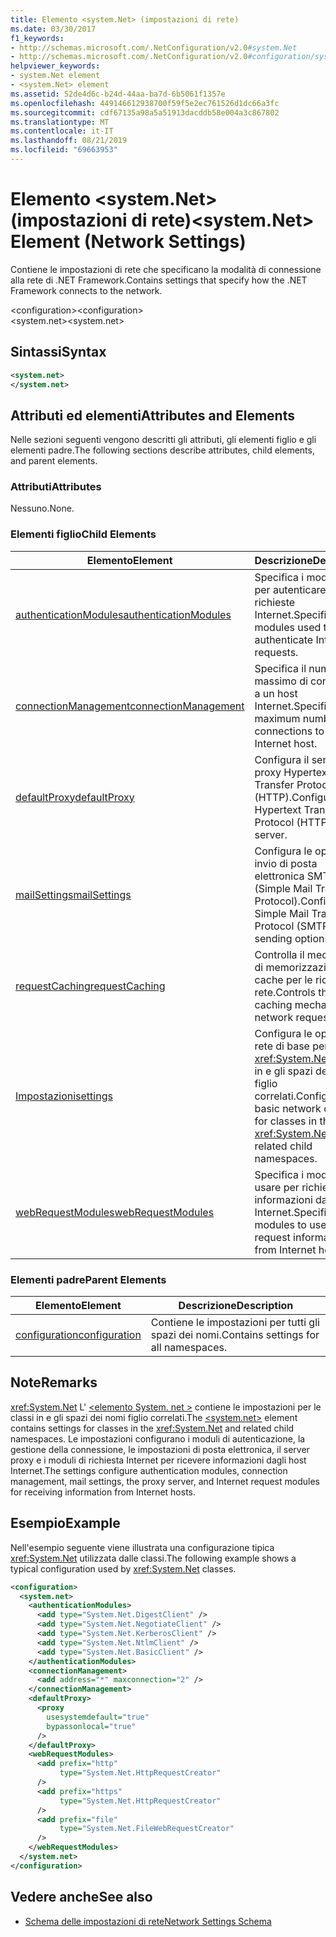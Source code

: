```yaml
---
title: Elemento <system.Net> (impostazioni di rete)
ms.date: 03/30/2017
f1_keywords:
- http://schemas.microsoft.com/.NetConfiguration/v2.0#system.Net
- http://schemas.microsoft.com/.NetConfiguration/v2.0#configuration/system.Net
helpviewer_keywords:
- system.Net element
- <system.Net> element
ms.assetid: 52de4d6c-b24d-44aa-ba7d-6b5061f1357e
ms.openlocfilehash: 449146612938700f59f5e2ec761526d1dc66a3fc
ms.sourcegitcommit: cdf67135a98a5a51913dacddb58e004a3c867802
ms.translationtype: MT
ms.contentlocale: it-IT
ms.lasthandoff: 08/21/2019
ms.locfileid: "69663953"
---
```

# <a name="systemnet-element-network-settings"></a><span data-ttu-id="d9cbc-102">Elemento \<system.Net> (impostazioni di rete)</span><span class="sxs-lookup"><span data-stu-id="d9cbc-102">\<system.Net> Element (Network Settings)</span></span>
<span data-ttu-id="d9cbc-103">Contiene le impostazioni di rete che specificano la modalità di connessione alla rete di .NET Framework.</span><span class="sxs-lookup"><span data-stu-id="d9cbc-103">Contains settings that specify how the .NET Framework connects to the network.</span></span>  
  
 <span data-ttu-id="d9cbc-104">\<configuration></span><span class="sxs-lookup"><span data-stu-id="d9cbc-104">\<configuration></span></span>  
<span data-ttu-id="d9cbc-105">\<system.net></span><span class="sxs-lookup"><span data-stu-id="d9cbc-105">\<system.net></span></span>  
  
## <a name="syntax"></a><span data-ttu-id="d9cbc-106">Sintassi</span><span class="sxs-lookup"><span data-stu-id="d9cbc-106">Syntax</span></span>  
  
```xml  
<system.net>   
</system.net>  
```  
  
## <a name="attributes-and-elements"></a><span data-ttu-id="d9cbc-107">Attributi ed elementi</span><span class="sxs-lookup"><span data-stu-id="d9cbc-107">Attributes and Elements</span></span>  
 <span data-ttu-id="d9cbc-108">Nelle sezioni seguenti vengono descritti gli attributi, gli elementi figlio e gli elementi padre.</span><span class="sxs-lookup"><span data-stu-id="d9cbc-108">The following sections describe attributes, child elements, and parent elements.</span></span>  
  
### <a name="attributes"></a><span data-ttu-id="d9cbc-109">Attributi</span><span class="sxs-lookup"><span data-stu-id="d9cbc-109">Attributes</span></span>  
 <span data-ttu-id="d9cbc-110">Nessuno.</span><span class="sxs-lookup"><span data-stu-id="d9cbc-110">None.</span></span>  
  
### <a name="child-elements"></a><span data-ttu-id="d9cbc-111">Elementi figlio</span><span class="sxs-lookup"><span data-stu-id="d9cbc-111">Child Elements</span></span>  
  
|<span data-ttu-id="d9cbc-112">**Elemento**</span><span class="sxs-lookup"><span data-stu-id="d9cbc-112">**Element**</span></span>|<span data-ttu-id="d9cbc-113">**Descrizione**</span><span class="sxs-lookup"><span data-stu-id="d9cbc-113">**Description**</span></span>|  
|-----------------|---------------------|  
|[<span data-ttu-id="d9cbc-114">authenticationModules</span><span class="sxs-lookup"><span data-stu-id="d9cbc-114">authenticationModules</span></span>](authenticationmodules-element-network-settings.md)|<span data-ttu-id="d9cbc-115">Specifica i moduli usati per autenticare le richieste Internet.</span><span class="sxs-lookup"><span data-stu-id="d9cbc-115">Specifies modules used to authenticate Internet requests.</span></span>|  
|[<span data-ttu-id="d9cbc-116">connectionManagement</span><span class="sxs-lookup"><span data-stu-id="d9cbc-116">connectionManagement</span></span>](connectionmanagement-element-network-settings.md)|<span data-ttu-id="d9cbc-117">Specifica il numero massimo di connessioni a un host Internet.</span><span class="sxs-lookup"><span data-stu-id="d9cbc-117">Specifies the maximum number of connections to an Internet host.</span></span>|  
|[<span data-ttu-id="d9cbc-118">defaultProxy</span><span class="sxs-lookup"><span data-stu-id="d9cbc-118">defaultProxy</span></span>](defaultproxy-element-network-settings.md)|<span data-ttu-id="d9cbc-119">Configura il server proxy Hypertext Transfer Protocol (HTTP).</span><span class="sxs-lookup"><span data-stu-id="d9cbc-119">Configures the Hypertext Transfer Protocol (HTTP) proxy server.</span></span>|  
|[<span data-ttu-id="d9cbc-120">mailSettings</span><span class="sxs-lookup"><span data-stu-id="d9cbc-120">mailSettings</span></span>](mailsettings-element-network-settings.md)|<span data-ttu-id="d9cbc-121">Configura le opzioni di invio di posta elettronica SMTP (Simple Mail Transport Protocol).</span><span class="sxs-lookup"><span data-stu-id="d9cbc-121">Configures Simple Mail Transport Protocol (SMTP) mail sending options.</span></span>|  
|[<span data-ttu-id="d9cbc-122">requestCaching</span><span class="sxs-lookup"><span data-stu-id="d9cbc-122">requestCaching</span></span>](requestcaching-element-network-settings.md)|<span data-ttu-id="d9cbc-123">Controlla il meccanismo di memorizzazione nella cache per le richieste di rete.</span><span class="sxs-lookup"><span data-stu-id="d9cbc-123">Controls the caching mechanism for network requests.</span></span>|  
|[<span data-ttu-id="d9cbc-124">Impostazioni</span><span class="sxs-lookup"><span data-stu-id="d9cbc-124">settings</span></span>](settings-element-network-settings.md)|<span data-ttu-id="d9cbc-125">Configura le opzioni di rete di base per le <xref:System.Net> classi in e gli spazi dei nomi figlio correlati.</span><span class="sxs-lookup"><span data-stu-id="d9cbc-125">Configures basic network options for classes in the <xref:System.Net> and related child namespaces.</span></span>|  
|[<span data-ttu-id="d9cbc-126">webRequestModules</span><span class="sxs-lookup"><span data-stu-id="d9cbc-126">webRequestModules</span></span>](webrequestmodules-element-network-settings.md)|<span data-ttu-id="d9cbc-127">Specifica i moduli da usare per richiedere informazioni da host Internet.</span><span class="sxs-lookup"><span data-stu-id="d9cbc-127">Specifies modules to use to request information from Internet hosts.</span></span>|  
  
### <a name="parent-elements"></a><span data-ttu-id="d9cbc-128">Elementi padre</span><span class="sxs-lookup"><span data-stu-id="d9cbc-128">Parent Elements</span></span>  
  
|<span data-ttu-id="d9cbc-129">**Elemento**</span><span class="sxs-lookup"><span data-stu-id="d9cbc-129">**Element**</span></span>|<span data-ttu-id="d9cbc-130">**Descrizione**</span><span class="sxs-lookup"><span data-stu-id="d9cbc-130">**Description**</span></span>|  
|-----------------|---------------------|  
|[<span data-ttu-id="d9cbc-131">configuration</span><span class="sxs-lookup"><span data-stu-id="d9cbc-131">configuration</span></span>](../configuration-element.md)|<span data-ttu-id="d9cbc-132">Contiene le impostazioni per tutti gli spazi dei nomi.</span><span class="sxs-lookup"><span data-stu-id="d9cbc-132">Contains settings for all namespaces.</span></span>|  
  
## <a name="remarks"></a><span data-ttu-id="d9cbc-133">Note</span><span class="sxs-lookup"><span data-stu-id="d9cbc-133">Remarks</span></span>  
 <span data-ttu-id="d9cbc-134"><xref:System.Net> L' [ \<elemento System. net >](system-net-element-network-settings.md) contiene le impostazioni per le classi in e gli spazi dei nomi figlio correlati.</span><span class="sxs-lookup"><span data-stu-id="d9cbc-134">The [\<system.net>](system-net-element-network-settings.md) element contains settings for classes in the <xref:System.Net> and related child namespaces.</span></span> <span data-ttu-id="d9cbc-135">Le impostazioni configurano i moduli di autenticazione, la gestione della connessione, le impostazioni di posta elettronica, il server proxy e i moduli di richiesta Internet per ricevere informazioni dagli host Internet.</span><span class="sxs-lookup"><span data-stu-id="d9cbc-135">The settings configure authentication modules, connection management, mail settings, the proxy server, and Internet request modules for receiving information from Internet hosts.</span></span>  
  
## <a name="example"></a><span data-ttu-id="d9cbc-136">Esempio</span><span class="sxs-lookup"><span data-stu-id="d9cbc-136">Example</span></span>  
 <span data-ttu-id="d9cbc-137">Nell'esempio seguente viene illustrata una configurazione tipica <xref:System.Net> utilizzata dalle classi.</span><span class="sxs-lookup"><span data-stu-id="d9cbc-137">The following example shows a typical configuration used by <xref:System.Net> classes.</span></span>  
  
```xml  
<configuration>  
  <system.net>  
    <authenticationModules>  
      <add type="System.Net.DigestClient" />  
      <add type="System.Net.NegotiateClient" />  
      <add type="System.Net.KerberosClient" />  
      <add type="System.Net.NtlmClient" />  
      <add type="System.Net.BasicClient" />  
    </authenticationModules>  
    <connectionManagement>  
      <add address="*" maxconnection="2" />  
    </connectionManagement>  
    <defaultProxy>  
      <proxy  
        usesystemdefault="true"  
        bypassonlocal="true"  
      />  
    </defaultProxy>  
    <webRequestModules>  
      <add prefix="http"  
           type="System.Net.HttpRequestCreator"  
      />  
      <add prefix="https"  
           type="System.Net.HttpRequestCreator"  
      />  
      <add prefix="file"  
           type="System.Net.FileWebRequestCreator"  
      />  
    </webRequestModules>  
  </system.net>  
</configuration>  
```  
  
## <a name="see-also"></a><span data-ttu-id="d9cbc-138">Vedere anche</span><span class="sxs-lookup"><span data-stu-id="d9cbc-138">See also</span></span>

- [<span data-ttu-id="d9cbc-139">Schema delle impostazioni di rete</span><span class="sxs-lookup"><span data-stu-id="d9cbc-139">Network Settings Schema</span></span>](index.md)
